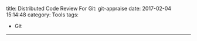 title: Distributed Code Review For Git: git-appraise
date: 2017-02-04 15:14:48
category: Tools
tags:
  - Git
---
